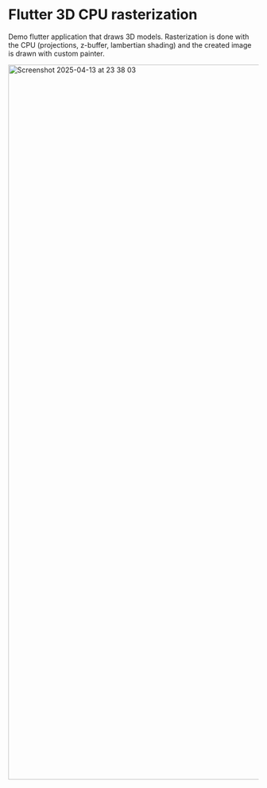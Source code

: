 # Flutter 3D CPU rasterization

Demo flutter application that draws 3D models. Rasterization is done with the CPU (projections, z-buffer, lambertian shading) and the created image is drawn with custom painter.

<img width="1440" alt="Screenshot 2025-04-13 at 23 38 03" src="https://github.com/user-attachments/assets/1371077f-4f00-4edf-be40-aa8847c9ca64" />
